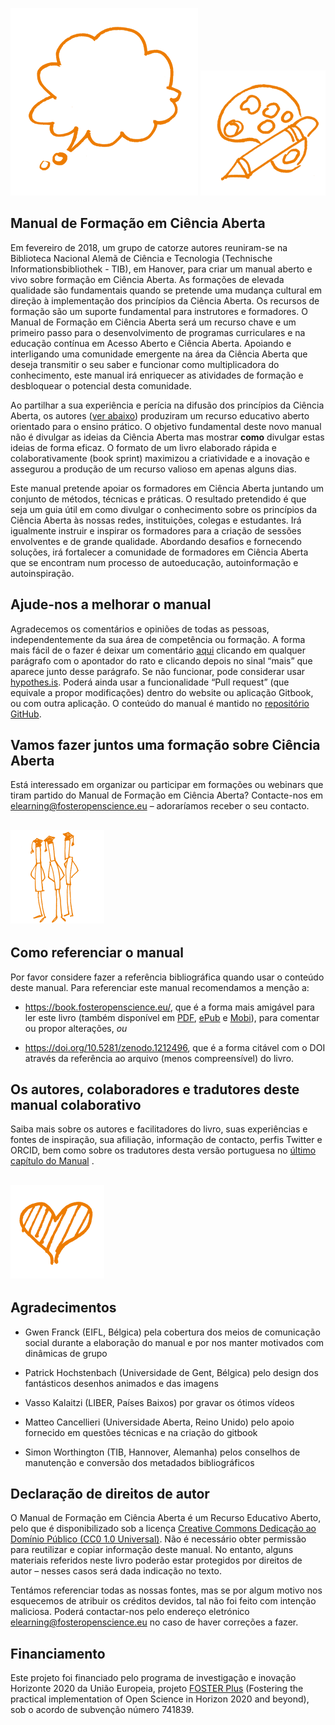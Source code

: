 ![](/Images/Icons/balloon_thought.png) <img src="/Images/Icons/planning_design.png" width="200" height="200" />
## Manual de Formação em Ciência Aberta

Em fevereiro de 2018, um grupo de catorze autores reuniram-se na Biblioteca Nacional Alemã de Ciência e Tecnologia (Technische Informationsbibliothek - TIB), em Hanover, para criar um manual aberto e vivo sobre formação em Ciência Aberta. As formações de elevada qualidade são fundamentais quando se pretende uma mudança cultural em direção à implementação dos princípios da Ciência Aberta. Os recursos de formação são um suporte fundamental para instrutores e formadores. O Manual de Formação em Ciência Aberta será um recurso chave e um primeiro passo para o desenvolvimento de programas curriculares e na educação contínua em Acesso Aberto e Ciência Aberta. Apoiando e interligando uma comunidade emergente na área da Ciência Aberta que deseja transmitir o seu saber e funcionar como multiplicadora do conhecimento, este manual irá enriquecer as atividades de formação e desbloquear o potencial desta comunidade.

Ao partilhar a sua experiência e perícia na difusão dos princípios da Ciência Aberta, os autores ([ver abaixo](#the-authors-and-the-book-sprint-facilitators)\) produziram um recurso educativo aberto orientado para o ensino prático. O objetivo fundamental deste novo manual não é divulgar as ideias da Ciência Aberta mas mostrar **como** divulgar estas ideias de forma eficaz. O formato de um livro elaborado rápida e colaborativamente (book sprint) maximizou a criatividade e a inovação e assegurou a produção de um recurso valioso em apenas alguns dias. 

Este manual pretende apoiar os formadores em Ciência Aberta juntando um conjunto de métodos, técnicas e práticas. O resultado pretendido é que seja um guia útil em como divulgar o conhecimento sobre os princípios da Ciência Aberta às nossas redes, instituições, colegas e estudantes. Irá igualmente instruir e inspirar os formadores para a criação de sessões envolventes e de grande qualidade. Abordando desafios e fornecendo soluções, irá fortalecer a comunidade de formadores em Ciência Aberta que se encontram num processo de autoeducação, autoinformação e autoinspiração.

## Ajude-nos a melhorar o manual

Agradecemos os comentários e opiniões de todas as pessoas, independentemente da sua área de competência ou formação. A forma mais fácil de o fazer é deixar um comentário [aqui](https://book.fosteropenscience.eu/) clicando em qualquer parágrafo com o apontador do rato e clicando depois no sinal “mais” que aparece junto desse parágrafo. Se não funcionar, pode considerar usar [hypothes.is](https://via.hypothes.is/https://open-science-training-handbook.gitbook.io/book). Poderá ainda usar a funcionalidade “Pull request” (que equivale a propor modificações) dentro do website ou aplicação Gitbook, ou com outra aplicação. O conteúdo do manual é mantido no [repositório GitHub](https://github.com/Open-Science-Training-Handbook).

## Vamos fazer juntos uma formação sobre Ciência Aberta

Está interessado em organizar ou participar em formações ou webinars que tiram partido do Manual de Formação em Ciência Aberta? Contacte-nos em  [elearning@fosteropenscience.eu](mailto:elearning@fosteropenscience.eu) – adoraríamos receber o seu contacto.

## <img src="/Images/Icons/research_group.png" width="150" height="150" />

## Como referenciar o manual

Por favor considere fazer a referência bibliográfica quando usar o conteúdo deste manual. Para referenciar este manual recomendamos a menção a: 

* https://book.fosteropenscience.eu/, que é a forma mais amigável para ler este livro  (também disponível em [PDF](https://legacy.gitbook.com/download/pdf/book/open-science-training-handbook/book), [ePub](https://legacy.gitbook.com/download/epub/book/open-science-training-handbook/book) e [Mobi](https://legacy.gitbook.com/download/mobi/book/open-science-training-handbook/book)), para comentar ou propor alterações, _ou_ 

* https://doi.org/10.5281/zenodo.1212496, que é a forma citável com o DOI através da referência ao arquivo (menos compreensível) do livro.

## Os autores, colaboradores e tradutores deste manual colaborativo

Saiba mais sobre os autores e facilitadores do livro, suas experiências e fontes de inspiração, sua afiliação, informação de contacto, perfis Twitter e ORCID, bem como sobre os tradutores desta versão portuguesa no [último capítulo do Manual](./08FichaTecnica) .  

## <img src="/Images/Icons/heart.png" width="150" height="150" />

## Agradecimentos

* Gwen Franck \(EIFL, Bélgica\) pela cobertura dos meios de comunicação social durante a elaboração do manual e por nos manter motivados com dinâmicas de grupo

* Patrick Hochstenbach \(Universidade de Gent, Bélgica\) pelo design dos fantásticos desenhos animados e das imagens

* Vasso Kalaitzi \(LIBER, Países Baixos\) por gravar os ótimos vídeos

* Matteo Cancellieri \(Universidade Aberta, Reino Unido\) pelo apoio fornecido em questões técnicas e na criação do gitbook

* Simon Worthington \(TIB, Hannover, Alemanha\) pelos conselhos de manutenção e conversão dos metadados bibliográficos 

## Declaração de direitos de autor 

O Manual de Formação em Ciência Aberta é um Recurso Educativo Aberto, pelo que é disponibilizado sob a licença [Creative Commons Dedicação ao Domínio Público \(CC0 1.0 Universal\)](https://creativecommons.org/publicdomain/zero/1.0/). Não é necessário obter permissão para reutilizar e copiar informação deste manual. No entanto, alguns materiais referidos neste livro poderão estar protegidos por direitos de autor – nesses casos será dada indicação no texto.  

Tentámos referenciar todas as nossas fontes, mas se por algum motivo nos esquecemos de atribuir os créditos devidos, tal não foi feito com intenção maliciosa. Poderá contactar-nos pelo endereço eletrónico [elearning@fosteropenscience.eu](mailto:elearning@fosteropenscience.eu) no caso de haver correções a fazer.

## Financiamento

Este projeto foi financiado pelo programa de investigação e inovação Horizonte 2020 da União Europeia, projeto [FOSTER Plus](https://www.fosteropenscience.eu/about) (Fostering the practical implementation of Open Science in Horizon 2020 and beyond), sob o acordo de subvenção número 741839.
